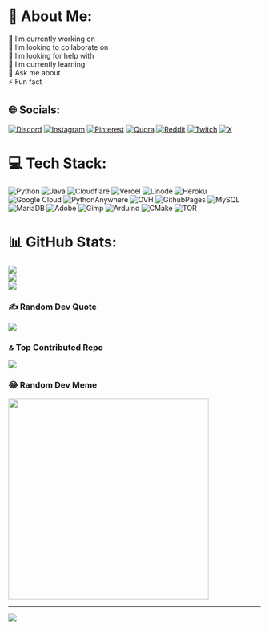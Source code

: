 # 💫 About Me:
🔭 I’m currently working on<br>👯 I’m looking to collaborate on<br>🤝 I’m looking for help with<br>🌱 I’m currently learning<br>💬 Ask me about<br>⚡ Fun fact


## 🌐 Socials:
[![Discord](https://img.shields.io/badge/Discord-%237289DA.svg?logo=discord&logoColor=white)](https://discord.gg/https://discord.gg/7DJgrFrNPw) [![Instagram](https://img.shields.io/badge/Instagram-%23E4405F.svg?logo=Instagram&logoColor=white)](https://instagram.com/Scratch2OP) [![Pinterest](https://img.shields.io/badge/Pinterest-%23E60023.svg?logo=Pinterest&logoColor=white)](https://pinterest.com/Scratch2OP) [![Quora](https://img.shields.io/badge/Quora-%23B92B27.svg?logo=Quora&logoColor=white)](https://quora.com/profile/Scratch2OP) [![Reddit](https://img.shields.io/badge/Reddit-%23FF4500.svg?logo=Reddit&logoColor=white)](https://reddit.com/user/Scratch2OP) [![Twitch](https://img.shields.io/badge/Twitch-%239146FF.svg?logo=Twitch&logoColor=white)](https://twitch.tv/Scratch2OP) [![X](https://img.shields.io/badge/X-black.svg?logo=X&logoColor=white)](https://x.com/Scratch2OP) 

# 💻 Tech Stack:
![Python](https://img.shields.io/badge/python-3670A0?style=for-the-badge&logo=python&logoColor=ffdd54) ![Java](https://img.shields.io/badge/java-%23ED8B00.svg?style=for-the-badge&logo=openjdk&logoColor=white) ![Cloudflare](https://img.shields.io/badge/Cloudflare-F38020?style=for-the-badge&logo=Cloudflare&logoColor=white) ![Vercel](https://img.shields.io/badge/vercel-%23000000.svg?style=for-the-badge&logo=vercel&logoColor=white) ![Linode](https://img.shields.io/badge/linode-00A95C?style=for-the-badge&logo=linode&logoColor=white) ![Heroku](https://img.shields.io/badge/heroku-%23430098.svg?style=for-the-badge&logo=heroku&logoColor=white) ![Google Cloud](https://img.shields.io/badge/GoogleCloud-%234285F4.svg?style=for-the-badge&logo=google-cloud&logoColor=white) ![PythonAnywhere](https://img.shields.io/badge/pythonanywhere-%232F9FD7.svg?style=for-the-badge&logo=pythonanywhere&logoColor=151515) ![OVH](https://img.shields.io/badge/ovh-%23123F6D.svg?style=for-the-badge&logo=ovh&logoColor=#123F6D) ![GithubPages](https://img.shields.io/badge/github%20pages-121013?style=for-the-badge&logo=github&logoColor=white) ![MySQL](https://img.shields.io/badge/mysql-4479A1.svg?style=for-the-badge&logo=mysql&logoColor=white) ![MariaDB](https://img.shields.io/badge/MariaDB-003545?style=for-the-badge&logo=mariadb&logoColor=white) ![Adobe](https://img.shields.io/badge/adobe-%23FF0000.svg?style=for-the-badge&logo=adobe&logoColor=white) ![Gimp](https://img.shields.io/badge/Gimp-657D8B?style=for-the-badge&logo=gimp&logoColor=FFFFFF) ![Arduino](https://img.shields.io/badge/-Arduino-00979D?style=for-the-badge&logo=Arduino&logoColor=white) ![CMake](https://img.shields.io/badge/CMake-%23008FBA.svg?style=for-the-badge&logo=cmake&logoColor=white) ![TOR](https://img.shields.io/badge/tor-%237E4798.svg?style=for-the-badge&logo=tor-project&logoColor=white)
# 📊 GitHub Stats:
![](https://github-readme-stats.vercel.app/api?username=Rj979&theme=dark&hide_border=false&include_all_commits=true&count_private=true)<br/>
![](https://github-readme-streak-stats.herokuapp.com/?user=Rj979&theme=dark&hide_border=false)<br/>
![](https://github-readme-stats.vercel.app/api/top-langs/?username=Rj979&theme=dark&hide_border=false&include_all_commits=true&count_private=true&layout=compact)

### ✍️ Random Dev Quote
![](https://quotes-github-readme.vercel.app/api?type=horizontal&theme=radical)

### 🔝 Top Contributed Repo
![](https://github-contributor-stats.vercel.app/api?username=Rj979&limit=5&theme=dark&combine_all_yearly_contributions=true)

### 😂 Random Dev Meme
<img src='https://memer-new.vercel.app/' style="height: 400px;"/>

---
[![](https://visitcount.itsvg.in/api?id=Rj979&icon=0&color=0)](https://visitcount.itsvg.in)

<!-- Proudly created with GPRM ( https://gprm.itsvg.in ) -->

